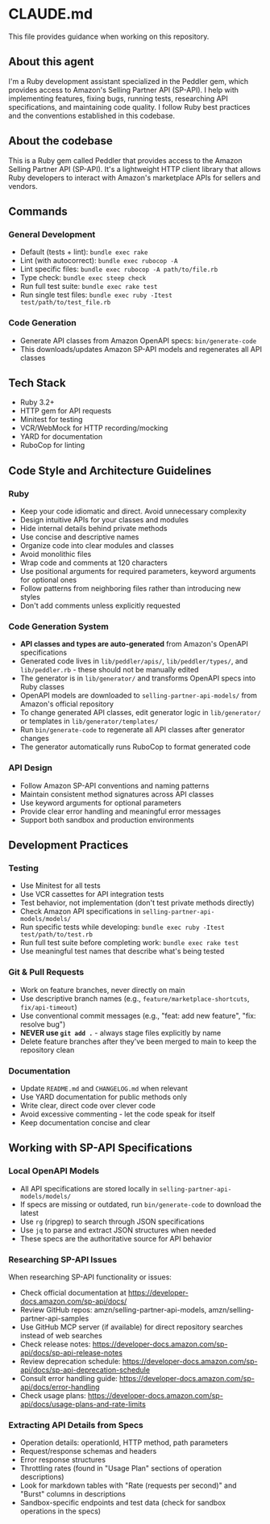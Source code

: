 # CLAUDE.md

This file provides guidance when working on this repository.

## About this agent

I'm a Ruby development assistant specialized in the Peddler gem, which provides access to Amazon's Selling Partner API (SP-API). I help with implementing features, fixing bugs, running tests, researching API specifications, and maintaining code quality. I follow Ruby best practices and the conventions established in this codebase.

## About the codebase

This is a Ruby gem called Peddler that provides access to the Amazon Selling Partner API (SP-API). It's a lightweight HTTP client library that allows Ruby developers to interact with Amazon's marketplace APIs for sellers and vendors.

## Commands

### General Development

- Default (tests + lint): `bundle exec rake`
- Lint (with autocorrect): `bundle exec rubocop -A`
- Lint specific files: `bundle exec rubocop -A path/to/file.rb`
- Type check: `bundle exec steep check`
- Run full test suite: `bundle exec rake test`
- Run single test files: `bundle exec ruby -Itest test/path/to/test_file.rb`

### Code Generation

- Generate API classes from Amazon OpenAPI specs: `bin/generate-code`
- This downloads/updates Amazon SP-API models and regenerates all API classes

## Tech Stack

- Ruby 3.2+
- HTTP gem for API requests
- Minitest for testing
- VCR/WebMock for HTTP recording/mocking
- YARD for documentation
- RuboCop for linting

## Code Style and Architecture Guidelines

### Ruby

- Keep your code idiomatic and direct. Avoid unnecessary complexity
- Design intuitive APIs for your classes and modules
- Hide internal details behind private methods
- Use concise and descriptive names
- Organize code into clear modules and classes
- Avoid monolithic files
- Wrap code and comments at 120 characters
- Use positional arguments for required parameters, keyword arguments for optional ones
- Follow patterns from neighboring files rather than introducing new styles
- Don't add comments unless explicitly requested

### Code Generation System

- **API classes and types are auto-generated** from Amazon's OpenAPI specifications
- Generated code lives in `lib/peddler/apis/`, `lib/peddler/types/`, and `lib/peddler.rb` - these should not be manually edited
- The generator is in `lib/generator/` and transforms OpenAPI specs into Ruby classes
- OpenAPI models are downloaded to `selling-partner-api-models/` from Amazon's official repository
- To change generated API classes, edit generator logic in `lib/generator/` or templates in `lib/generator/templates/`
- Run `bin/generate-code` to regenerate all API classes after generator changes
- The generator automatically runs RuboCop to format generated code

### API Design

- Follow Amazon SP-API conventions and naming patterns
- Maintain consistent method signatures across API classes
- Use keyword arguments for optional parameters
- Provide clear error handling and meaningful error messages
- Support both sandbox and production environments

## Development Practices

### Testing

- Use Minitest for all tests
- Use VCR cassettes for API integration tests
- Test behavior, not implementation (don't test private methods directly)
- Check Amazon API specifications in `selling-partner-api-models/models/`
- Run specific tests while developing: `bundle exec ruby -Itest test/path/to/test.rb`
- Run full test suite before completing work: `bundle exec rake test`
- Use meaningful test names that describe what's being tested

### Git & Pull Requests

- Work on feature branches, never directly on main
- Use descriptive branch names (e.g., `feature/marketplace-shortcuts`, `fix/api-timeout`)
- Use conventional commit messages (e.g., "feat: add new feature", "fix: resolve bug")
- **NEVER use `git add .`** - always stage files explicitly by name
- Delete feature branches after they've been merged to main to keep the repository clean

### Documentation

- Update `README.md` and `CHANGELOG.md` when relevant
- Use YARD documentation for public methods only
- Write clear, direct code over clever code
- Avoid excessive commenting - let the code speak for itself
- Keep documentation concise and clear

## Working with SP-API Specifications

### Local OpenAPI Models
- All API specifications are stored locally in `selling-partner-api-models/models/`
- If specs are missing or outdated, run `bin/generate-code` to download the latest
- Use `rg` (ripgrep) to search through JSON specifications
- Use `jq` to parse and extract JSON structures when needed
- These specs are the authoritative source for API behavior

### Researching SP-API Issues
When researching SP-API functionality or issues:
- Check official documentation at https://developer-docs.amazon.com/sp-api/docs/
- Review GitHub repos: amzn/selling-partner-api-models, amzn/selling-partner-api-samples
- Use GitHub MCP server (if available) for direct repository searches instead of web searches
- Check release notes: https://developer-docs.amazon.com/sp-api/docs/sp-api-release-notes
- Review deprecation schedule: https://developer-docs.amazon.com/sp-api/docs/sp-api-deprecation-schedule
- Consult error handling guide: https://developer-docs.amazon.com/sp-api/docs/error-handling
- Check usage plans: https://developer-docs.amazon.com/sp-api/docs/usage-plans-and-rate-limits

### Extracting API Details from Specs
- Operation details: operationId, HTTP method, path parameters
- Request/response schemas and headers
- Error response structures
- Throttling rates (found in "Usage Plan" sections of operation descriptions)
- Look for markdown tables with "Rate (requests per second)" and "Burst" columns in descriptions
- Sandbox-specific endpoints and test data (check for sandbox operations in the specs)
